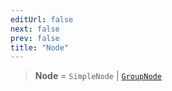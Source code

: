 ```yaml
---
editUrl: false
next: false
prev: false
title: "Node"
---
```


> **Node** = `SimpleNode` \| [`GroupNode`](/api/other/groupnode/)
